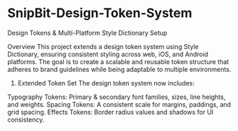 # SnipBit-Design-Token-System
Design Tokens & Multi-Platform Style Dictionary Setup

Overview
This project extends a design token system using Style Dictionary, ensuring consistent styling across web, iOS, and Android platforms. The goal is to create a scalable and reusable token structure that adheres to brand guidelines while being adaptable to multiple environments.

1. Extended Token Set
The design token system now includes:

Typography Tokens: Primary & secondary font families, sizes, line heights, and weights.
Spacing Tokens: A consistent scale for margins, paddings, and grid spacing.
Effects Tokens: Border radius values and shadows for UI consistency.
